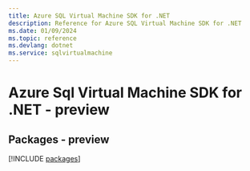 ```yaml
---
title: Azure SQL Virtual Machine SDK for .NET
description: Reference for Azure SQL Virtual Machine SDK for .NET
ms.date: 01/09/2024
ms.topic: reference
ms.devlang: dotnet
ms.service: sqlvirtualmachine
---
```

# Azure Sql Virtual Machine SDK for .NET - preview
## Packages - preview
[!INCLUDE [packages](sql-virtual-machine-index.md)]